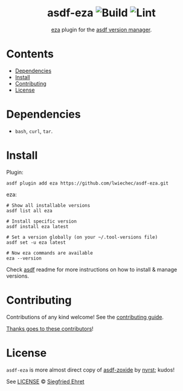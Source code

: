 <div align="center">

# asdf-eza ![Build](https://github.com/lwiechec/asdf-eza/workflows/Build/badge.svg) ![Lint](https://github.com/lwiechec/asdf-eza/workflows/Lint/badge.svg)

[eza](https://github.com/eza-community/eza) plugin for the [asdf version manager](https://asdf-vm.com).

</div>

# Contents

- [Dependencies](#dependencies)
- [Install](#install)
- [Contributing](#contributing)
- [License](#license)

# Dependencies

- `bash`, `curl`, `tar`.

# Install

Plugin:

```shell
asdf plugin add eza https://github.com/lwiechec/asdf-eza.git
```

eza:

```shell
# Show all installable versions
asdf list all eza

# Install specific version
asdf install eza latest

# Set a version globally (on your ~/.tool-versions file)
asdf set -u eza latest

# Now eza commands are available
eza --version
```

Check [asdf](https://github.com/asdf-vm/asdf) readme for more instructions on how to
install & manage versions.

# Contributing

Contributions of any kind welcome! See the [contributing guide](contributing.md).

[Thanks goes to these contributors](https://github.com/lwiechec/asdf-eza/graphs/contributors)!

# License

`asdf-eza` is more almost direct copy of [asdf-zoxide](https://github.com/nyrst/asdf-zoxide) by [nyrst](https://github.com/nyrst); kudos!

See [LICENSE](LICENSE) © [Siegfried Ehret](https://github.com/SiegfriedEhret/)
